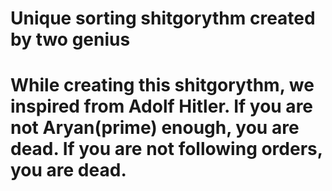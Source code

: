 # Unique sorting shitgorythm created by two genius
# While creating this shitgorythm, we inspired from Adolf Hitler. If you are not Aryan(prime) enough, you are dead. If you are not following orders, you are dead. 
